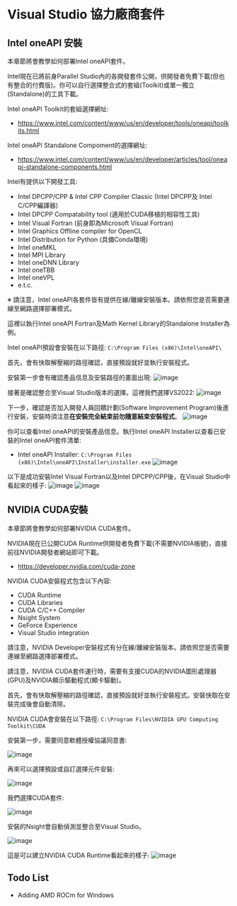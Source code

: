 # Visual Studio 協力廠商套件

## Intel oneAPI 安裝
本章節將會教學如何部署Intel oneAPI套件。

Intel現在已將前身Parallel Studio內的各開發套件公開，供開發者免費下載(但也有整合的付費版)。你可以自行選擇整合式的套組(Toolkit)或單一獨立(Standalone)的工具下載。

Intel oneAPI Toolkit的套組選擇網址:
 - https://www.intel.com/content/www/us/en/developer/tools/oneapi/toolkits.html

Intel oneAPI Standalone Compoment的選擇網址:
 - https://www.intel.com/content/www/us/en/developer/articles/tool/oneapi-standalone-components.html

Intel有提供以下開發工具:
 - Intel DPCPP/CPP & Intel CPP Compiler Classic (Intel DPCPP及 Intel C/CPP編譯器)
 - Intel DPCPP Compatability tool (適用於CUDA移植的相容性工具)
 - Intel Visual Fortran (前身即為Microsoft Visual Fortran)
 - Intel Graphics Offline compiler for OpenCL 
 - Intel Distribution for Python (具備Conda環境)
 - Intel oneMKL 
 - Intel MPI Library
 - Intel oneDNN Library 
 - Intel oneTBB
 - Intel oneVPL
 - e.t.c.

※ 請注意，Intel oneAPI各套件皆有提供在線/離線安裝版本。請依照您是否需要連線至網路選擇部署模式。

這裡以執行Intel oneAPI Fortran及Math Kernel Library的Standalone Installer為例。

Intel oneAPI預設會安裝在以下路徑: `C:\Program Files (x86)\Intel\oneAPI\`

首先，會有快取解壓縮的路徑確認，直接預設就好並執行安裝程式。

安裝第一步會有確認產品信息及安裝路徑的畫面出現:
![image](https://github.com/TaiXeflar/vscode_build_sample_repos/blob/main/Markdown%20Image/vs_oneAPI_1.png)

接著是確認整合至Visual Studio版本的選擇。這裡我們選擇VS2022:
![image](https://github.com/TaiXeflar/vscode_build_sample_repos/blob/main/Markdown%20Image/vs_oneAPI_2.png)

下一步，確認是否加入開發人員回饋計劃(Software Improvement Program)後進行安裝，安裝時須注意**在安裝完全結束前勿隨意結束安裝程式**。
![image](https://github.com/TaiXeflar/vscode_build_sample_repos/blob/main/Markdown%20Image/vs_oneAPI_4.png)

你可以查看Intel oneAPI的安裝產品信息。執行Intel oneAPI Installer以查看已安裝的Intel oneAPI套件清單:
 - Intel oneAPI Installer: `C:\Program Files (x86)\Intel\oneAPI\Installer\installer.exe`
![image](https://github.com/TaiXeflar/vscode_build_sample_repos/blob/main/Markdown%20Image/vs_oneAPI_tools.png)


以下是成功安裝Intel Visual Fortran以及Intel DPCPP/CPP後，在Visual Studio中看起來的樣子:
![image](https://github.com/TaiXeflar/vscode_build_sample_repos/blob/main/Markdown%20Image/vs_oneAPI_ifort.png)
![image](https://github.com/TaiXeflar/vscode_build_sample_repos/blob/main/Markdown%20Image/vs_oneAPI_dpcpp.png)


## NVIDIA CUDA安裝
本章節將會教學如何部署NVIDIA CUDA套件。

NVIDIA現在已公開CUDA Runtime供開發者免費下載(不需要NVIDIA帳號)，直接前往NVIDIA開發者網站即可下載。
 - https://developer.nvidia.com/cuda-zone

NVIDIA CUDA安裝程式包含以下內容:
 - CUDA Runtime
 - CUDA Libraries
 - CUDA C/C++ Compiler
 - Nsight System
 - GeForce Experience
 - Visual Studio integration

請注意，NVIDIA Developer安裝程式有分在線/離線安裝版本。請依照您是否需要連線至網路選擇部署模式。

請注意，NVIDIA CUDA套件運行時，需要有支援CUDA的NVIDIA圖形處理器(GPU)及NVIDIA顯示驅動程式(顯卡驅動)。

首先，會有快取解壓縮的路徑確認，直接預設就好並執行安裝程式。安裝快取在安裝完成後會自動清除。

NVIDIA CUDA會安裝在以下路徑: `C:\Program Files\NVIDIA GPU Computing Toolkit\CUDA`

安裝第一步，需要同意軟體授權協議同意書:

   ![image](https://github.com/TaiXeflar/vscode_build_sample_repos/blob/main/Markdown%20Image/vs_cuda_1.png)

再來可以選擇預設或自訂選擇元件安裝:

   ![image](https://github.com/TaiXeflar/vscode_build_sample_repos/blob/main/Markdown%20Image/vs_cuda_2.png)

我們選擇CUDA套件:

   ![image](https://github.com/TaiXeflar/vscode_build_sample_repos/blob/main/Markdown%20Image/vs_cuda_3.png)

安裝的Nsight會自動偵測並整合至Visual Studio。

   ![image](https://github.com/TaiXeflar/vscode_build_sample_repos/blob/main/Markdown%20Image/vs_cuda_4.png)

這是可以建立NVIDIA CUDA Runtime看起來的樣子:
   ![image](https://github.com/TaiXeflar/vscode_build_sample_repos/blob/main/Markdown%20Image/vs_cuda_VS2022.png)

## Todo List

 - Adding AMD ROCm for Windows
